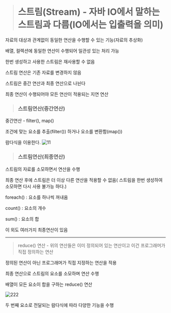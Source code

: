 
> # 스트림(Stream) - 자바 IO에서 말하는 스트림과 다름(IO에서는 입출력을 의미)

자료의 대상과 관계없이 동일한 연산을 수행할 수 있는 기능(자료의 추상화)

배열, 컬렉션에 동일한 연산이 수행되어 일관성 있는 처리 가능

한번 생성하고 사용한 스트림은 재사용할 수 없음

스트림 연산은 기존 자료를 변경하지 않음

스트림은 중간 연산과 최종 연산으로 나뉜다

최종 연산이 수행되어야 모든 연산이 적용되는 지연 연산

> ### 스트림연산(중간연산)

중간연산 - filter(), map()

조건에 맞는 요소를 추출(filter()) 하거나 요소를 변환함(map())

람다식을 이용한다.
![11](https://user-images.githubusercontent.com/49984996/77812908-006ba680-70e8-11ea-8671-0c22d3fd533a.jpg)

> ### 스트림연산(최종연산)

스트림의 자료를 소모하면서 연산을 수행

최종 연산 후에 스트림은 더 이상 다른 연산을 적용할 수 없음( 스트림을 한번 생성하여 소모하면 다시 사용 불가능 하다.)

foreach() : 요소를 하나씩 꺼내옴

count() : 요소의 개수

sum() : 요소의 합

이 외도 여러가지 최종연산이 있음


------------------

> reduce() 연산 - 위의 연산들은 이미 정의되어 있는 연산이고 이건 프로그래머가 직접 정의하는 연산

정의된 연산이 아닌 프로그래머가 직접 지정하는 연산을 적용

최종 연산으로 스트림의 요소를 소모하며 연산 수행

배열이 모든 요소이 합을 구하는 reduce() 연산

![222](https://user-images.githubusercontent.com/49984996/77813200-0e222b80-70ea-11ea-9e17-d1dc52f5a101.jpg)

두 번째 요소로 전달되는 람다식에 따라 다양한 기능을 수행







